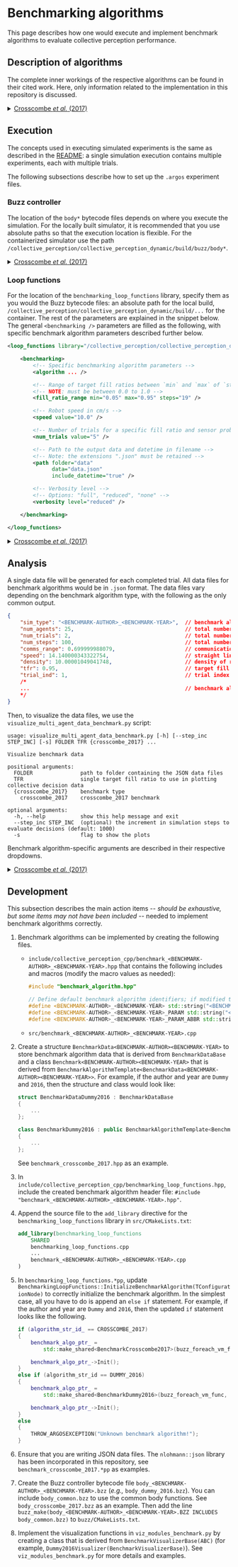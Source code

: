 # Benchmarking algorithms
This page describes how one would execute and implement benchmark algorithms to evaluate collective perception performance.

## Description of algorithms
The complete inner workings of the respective algorithms can be found in their cited work. Here, only information related to the implementation in this repository is discussed.

<details><summary><a href="https://ieeexplore.ieee.org/document/8206297">Crosscombe <i>et al.</i> (2017) </a></summary>

All robots start with a random belief state. That is, flawed and non-flawed robots have completely random belief state vectors. For example, in the case of 5 options, robot 1 can have <0, 1, 1, 0, 0> while robot 2 can have <0, 2, 2, 0, 1>. Note that robot 2's belief will be normalized before being populated and communicated, i.e., robot 2's normalized belief is <0, 1, 1, 0, 0>.

During the updating phase, if the non-flawed robots cannot decide option -- they have multiple indeterminate beliefs, e.g., <1, 1, 0, 1, 0> -- they will randomly pick an option from one of the indeterminate beliefs, while broadcasting the belief. This makes sense because just because a robot randomly picks from options it is uncertain about, it doesn't mean that the robot now is certain about the choice.

</details>

## Execution
The concepts used in executing simulated experiments is the same as described in the [README](../README.md): a single simulation execution contains multiple experiments, each with multiple trials.

The following subsections describe how to set up the `.argos` experiment files.

### Buzz controller
The location of the `body*` bytecode files depends on where you execute the simulation. For the locally built simulator, it is recommended that you use absolute paths so that the execution location is flexible. For the containerized simulator use the path `/collective_perception/collective_perception_dynamic/build/buzz/body*`.

<details><summary><a href="https://ieeexplore.ieee.org/document/8206297">Crosscombe <i>et al.</i> (2017) </a></summary>

```xml
<buzz_controller_kheperaiv id="bck">

    <!-- Locations of Buzz bytecode files -->
    <params
        bytecode_file="/collective_perception/collective_perception_dynamic/build/buzz/body_crosscombe_2017.bo"
        debug_file="/collective_perception/collective_perception_dynamic/build/buzz/body_crosscombe_2017.bdb" />

</buzz_controller_kheperaiv>
```

</details>

### Loop functions
For the location of the `benchmarking_loop_functions` library, specify them as you would the Buzz bytecode files: an absolute path for the local build, `/collective_perception/collective_perception_dynamic/build/...` for the container. The rest of the parameters are explained in the snippet below. The general `<benchmarking />` parameters are filled as the following, with specific benchmark algorithm parameters described further below.

```xml
<loop_functions library="/collective_perception/collective_perception_dynamic/build/src/libbenchmarking_loop_functions" label="benchmarking_loop_functions">

    <benchmarking>
        <!-- Specific benchmarking algorithm parameters -->
        <algorithm ... />

        <!-- Range of target fill ratios between `min` and `max` of `steps` increments -->
        <!-- NOTE: must be between 0.0 to 1.0 -->
        <fill_ratio_range min="0.05" max="0.95" steps="19" />

        <!-- Robot speed in cm/s -->
        <speed value="10.0" />

        <!-- Number of trials for a specific fill ratio and sensor probability -->
        <num_trials value="5" />

        <!-- Path to the output data and datetime in filename -->
        <!-- Note: the extensions ".json" must be retained -->
        <path folder="data"
              data="data.json"
              include_datetime="true" />

        <!-- Verbosity level -->
        <!-- Options: "full", "reduced", "none" -->
        <verbosity level="reduced" />

    </benchmarking>

</loop_functions>
```

<details><summary><a href="https://ieeexplore.ieee.org/document/8206297">Crosscombe <i>et al.</i> (2017) </a></summary>

```xml
<algorithm type="crosscombe_2017"> <!-- the value to `type` is provided as a macro in the benchmark algorithm `.hpp` file -->

    <!-- Number of options for robots to choose from -->
    <num_possible_options int="10" />

    <!-- Range of flawed robot ratios to simulate in each experiment -->
    <flawed_robot_ratio_range min="0.1" max="0.5" steps="2" />
</algorithm>
```

</details>

## Analysis
A single data file will be generated for each completed trial. All data files for benchmark algorithms would be in `.json` format. The data files vary depending on the benchmark algorithm type, with the following as the only common output.

```json
{
    "sim_type": "<BENCHMARK-AUTHOR>_<BENCHMARK-YEAR>",  // benchmark algorithm identifier (string); provided as a macro in the benchmark algorithm `.hpp` file
    "num_agents": 25,                                   // total number of robots (int)
    "num_trials": 2,                                    // total number of trials (int)
    "num_steps": 100,                                   // total number of time steps (int)
    "comms_range": 0.699999988079,                      // communication range of robot in meters (float)
    "speed": 14.140000343322754,                        // straight line speed of robot in m/s (float)
    "density": 10.00001049041748,                       // density of robot swarm (float); formula is shown in scripts_explained.md
    "tfr": 0.95,                                        // target fill ratio of the environment
    "trial_ind": 1,                                     // trial index for this data file
    /*
    ...                                                 // benchmark algorithm specific data
    */
}
```

Then, to visualize the data files, we use the `visualize_multi_agent_data_benchmark.py` script:
```
usage: visualize_multi_agent_data_benchmark.py [-h] [--step_inc STEP_INC] [-s] FOLDER TFR {crosscombe_2017} ...

Visualize benchmark data

positional arguments:
  FOLDER               path to folder containing the JSON data files
  TFR                  single target fill ratio to use in plotting collective decision data
  {crosscombe_2017}    benchmark type
    crosscombe_2017    crosscombe_2017 benchmark

optional arguments:
  -h, --help           show this help message and exit
  --step_inc STEP_INC  (optional) the increment in simulation steps to evaluate decisions (default: 1000)
  -s                   flag to show the plots
```
Benchmark algorithm-specific arguments are described in their respective dropdowns.

<details><summary><a href="https://ieeexplore.ieee.org/document/8206297">Crosscombe <i>et al.</i> (2017) </a></summary>

JSON data:
```json
{
    "sim_type": "crosscombe_2017",  // benchmark algorithm identifier (string)
    /* 
    ...                             // common data output
    */
    "frr": 0.1,                     // flawed robot ratio in this trial (float)
    "num_flawed_robots": 3,         // number of flawed robots in this trial (int); is the rounded value of frr*num_agents
    "option_qualities": [           // quality of the options (array of int); dictates broadcast duration in units of time steps
        0,
        0,
        0,
        2,
        7,
        23,
        54,
        101,
        147,
        166
    ],
    "beliefs": [                    // belief states (array of array of string)
        [                           // belief state of robot 0 (array of string)
            "0001000010",           // belief state of robot 0 at time step = 0 (string)
            "0001000010",           // belief state of robot 0 at time step = 1 (string)
            "0001000100",
            "0001000100",
            "0001000100"
        ],
        [                           // belief state of robot 1
            "0001010100",           // belief state of robot 1 at time step = 0 (string)
            "0001010100",
            "0001010100",
            "0001000100",
            "0001000100"
        ],
        [
            "0101000101",
            "0100000100",
            "0100000100",
            "0100000100",
            "0100000100"
        ],
        [
            "1010000100",
            "1010000100",
            "1010000100",           // belief state of robot 3 at time step = 2 (string)
            "1010000100",
            "1010000100"
        ]
    ]
}
```

Visualization script:
```
usage: visualize_multi_agent_data_benchmark.py FOLDER TFR crosscombe_2017 [-h] {decision,series} ...

positional arguments:
  {decision,series}  commands for visualization type
    decision         visualize collective-decision making data
    series           visualize time series data

optional arguments:
  -h, --help         show this help message and exit
```

- `decision` usage:
    ```
    usage: visualize_multi_agent_data_benchmark.py FOLDER TFR crosscombe_2017 decision [-h] FRR [FRR ...]

    positional arguments:
    FRR         flawed robot ratio (space-delimited array) to use in plotting collective decision data

    optional arguments:
    -h, --help  show this help message and exit
    ```

- `series` usage:
    ```
    usage: visualize_multi_agent_data_benchmark.py FOLDER TFR crosscombe_2017 series [-h] FRR

    positional arguments:
    FRR         flawed robot ratio to use in plotting time series data

    optional arguments:
    -h, --help  show this help message and exit
    ```
</details>

## Development
This subsection describes the main action items -- *should be exhaustive, but some items may not have been included* -- needed to implement benchmark algorithms correctly.

1. Benchmark algorithms can be implemented by creating the following files.
    - `include/collective_perception_cpp/benchmark_<BENCHMARK-AUTHOR>_<BENCHMARK-YEAR>.hpp` that contains the following includes and macros (modify the macro values as needed):
        ```cpp
        #include "benchmark_algorithm.hpp"

        // Define default benchmark algorithm identifiers; if modified then must change at other locations
        #define <BENCHMARK-AUTHOR>_<BENCHMARK-YEAR> std::string("<BENCHMARK-AUTHOR>_<BENCHMARK-YEAR>")
        #define <BENCHMARK-AUTHOR>_<BENCHMARK-YEAR>_PARAM std::string("<DESIRED-PARAMETER-TO-TEST>")
        #define <BENCHMARK-AUTHOR>_<BENCHMARK-YEAR>_PARAM_ABBR std::string("<DESIRED-PARAMETER-ABBREVIATED>")
        ```
    - `src/benchmark_<BENCHMARK-AUTHOR>_<BENCHMARK-YEAR>.cpp`

2. Create a structure `BenchmarkData<BENCHMARK-AUTHOR><BENCHMARK-YEAR>` to store benchmark algorithm data that is derived from `BenchmarkDataBase` and a class `Benchmark<BENCHMARK-AUTHOR><BENCHMARK-YEAR>` that is derived from `BenchmarkAlgorithmTemplate<BenchmarkData<BENCHMARK-AUTHOR><BENCHMARK-YEAR>>`. For example, if the author and year are `Dummy` and `2016`, then the structure and class would look like:
    ```cpp
    struct BenchmarkDataDummy2016 : BenchmarkDataBase
    {
        ...
    };

    class BenchmarkDummy2016 : public BenchmarkAlgorithmTemplate<BenchmarkDataDummy2016>
    {
        ...
    };
    ```
    See `benchmark_crosscombe_2017.hpp` as an example.

3. In `include/collective_perception_cpp/benchmarking_loop_functions.hpp`, include the created benchmark algorithm header file: `#include "benchmark_<BENCHMARK-AUTHOR>_<BENCHMARK-YEAR>.hpp"`.

4. Append the source file to the `add_library` directive for the `benchmarking_loop_functions` library in `src/CMakeLists.txt`:
    ```cmake
    add_library(benchmarking_loop_functions
        SHARED
        benchmarking_loop_functions.cpp
        ...
        benchmark_<BENCHMARK-AUTHOR>_<BENCHMARK-YEAR>.cpp
    )
    ```

5. In `benchmarking_loop_functions.*pp`, update `BenchmarkingLoopFunctions::InitializeBenchmarkAlgorithm(TConfigurationNode)` to correctly initialize the benchmark algorithm. In the simplest case, all you have to do is append an `else if` statement. For example, if the author and year are `Dummy` and `2016`, then the updated `if` statement looks like the following.
    ```cpp
    if (algorithm_str_id_ == CROSSCOMBE_2017)
    {
        benchmark_algo_ptr_ =
            std::make_shared<BenchmarkCrosscombe2017>(buzz_foreach_vm_func, t_tree, robot_id_vec);

        benchmark_algo_ptr_->Init();
    }
    else if (algorithm_str_id == DUMMY_2016)
    {
        benchmark_algo_ptr_ =
            std::make_shared<BenchmarkDummy2016>(buzz_foreach_vm_func, t_tree, robot_id_vec);

        benchmark_algo_ptr_->Init();
    }
    else
    {
        THROW_ARGOSEXCEPTION("Unknown benchmark algorithm!");
    }
    ```
6. Ensure that you are writing JSON data files. The `nlohmann::json` library has been incorporated in this repository, see `benchmark_crosscombe_2017.*pp` as examples.
7. Create the Buzz controller bytecode file `body_<BENCHMARK-AUTHOR>_<BENCHMARK-YEAR>.bzz` (*e.g.,* `body_dummy_2016.bzz`). You can include `body_common.bzz` to use the common body functions. See `body_crosscombe_2017.bzz` as an example. Then add the line `buzz_make(body_<BENCHMARK-AUTHOR>_<BENCHMARK-YEAR>.BZZ INCLUDES body_common.bzz)` to `buzz/CMakeLists.txt`.
8. Implement the visualization functions in `viz_modules_benchmark.py` by creating a class that is derived from `BenchmarkVisualizerBase(ABC)` (for example, `Dummy2016Visualizer(BenchmarkVisualizerBase)`). See `viz_modules_benchmark.py` for more details and examples.